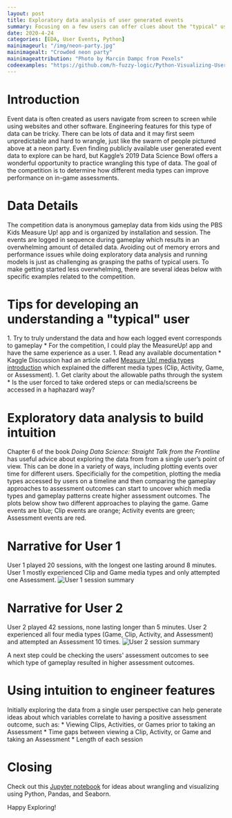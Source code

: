 ```yaml
---
layout: post
title: Exploratory data analysis of user generated events
summary: Focusing on a few users can offer clues about the "typical" user and guide decisions about features
date: 2020-4-24   
categories: [EDA, User Events, Python]
mainimageurl: "/img/neon-party.jpg"
mainimagealt: "Crowded neon party"
mainimageattribution: "Photo by Marcin Dampc from Pexels"
codeexamples: "https://github.com/h-fuzzy-logic/Python-Visualizing-User-Events-By-Session/blob/master/Visualizing%20User%20Events%20By%20Session.ipynb"
---
```


<h1 class="h4">Introduction</h1>
Event data is often created as users navigate from screen to screen while using websites and other software.  Engineering features for this type of data can be tricky. There can be lots of data and it may first seem unpredictable and hard to wrangle, just like the swarm of people pictured above at a neon party. Even finding publicly available user generated event data to explore can be hard, but Kaggle’s 2019 Data Science Bowl offers a wonderful opportunity to practice wrangling this type of data. The goal of the competition is to determine how different media types can improve performance on in-game assessments.  
       
<h1 class="h4">Data Details</h1>
The competition data is anonymous gameplay data from kids using the PBS Kids Measure Up! app and is organized by installation and session.  The events are logged in sequence during gameplay which results in an overwhelming amount of detailed data. Avoiding out of memory errors and performance issues while doing exploratory data analysis and running models is just as challenging as grasping the paths of typical users. To make getting started less overwhelming, there are several ideas below with specific examples related to the competition.  

<h1 class="h4">Tips for developing an understanding a "typical" user</h1>
1. Try to truly understand the data and how each logged event corresponds to gameplay
* For the competition, I could play the MeasureUp! app and have the same experience as a user.
1. Read any available documentation 
* Kaggle Discussion had an article called <a href="https://www.kaggle.com/c/data-science-bowl-2019/discussion/115034" target="_blank">Measure Up! media types introduction</a>  which explained the different media types (Clip, Activity, Game, or Assessment). 
1. Get clarity about the allowable paths through the system
* Is the user forced to take ordered steps or can media/screens be accessed in a haphazard way? 

<h1 class="h4">Exploratory data analysis to build intuition</h1>  
Chapter 6 of the book <i>Doing Data Science: Straight Talk from the Frontline</i> has useful advice about exploring the data from from a single user’s point of view.  This can be done in a variety of ways, including plotting events over time for different users.  Specificially for the competition, plotting the media types accessed by users on a timeline and then comparing the gameplay approaches to assessment outcomes can start to uncover which media types and gameplay patterns create higher assessment outcomes.  The plots below show two different approaches to playing the game.  Game events are blue; Clip events are orange; Activity events are green; Assessment events are red.

<h1 class="h5">Narrative for User 1</h1>
User 1 played 20 sessions, with the longest one lasting around 8 minutes.  User 1 mostly experienced Clip and Game media types and only attempted one Assessment. 
<img src="{{ site.baseurl }}/img/user1.png" class="img-fluid" alt="User 1 session summary"/>

<h1 class="h5">Narrative for User 2</h1>
User 2 played 42 sessions, none lasting longer than 5 minutes.   User 2 experienced all four media types (Game, Clip, Activity, and Assessment) and attempted an Assessment 10 times.  
<img src="{{ site.baseurl }}/img/user2.png" class="img-fluid" alt="User 2 session summary"/>

A next step could be checking the users' assessment outcomes to see which type of gameplay resulted in higher assessment outcomes. 

<h1 class="h4">Using intuition to engineer features</h1> 
Initially exploring the data from a single user perspective can help generate ideas about which variables correlate to having a positive assessment outcome, such as:
* Viewing Clips, Activities, or Games prior to taking an Assessment  
* Time gaps between viewing a Clip, Activity, or Game and taking an Assessment 
* Length of each session

<h1 class="h4">Closing</h1> 
Check out this <a href="{{ page.codeexamples }}" target="_blank"> Jupyter notebook</a> for ideas about wrangling and visualizing using Python, Pandas, and Seaborn.

Happy Exploring!






